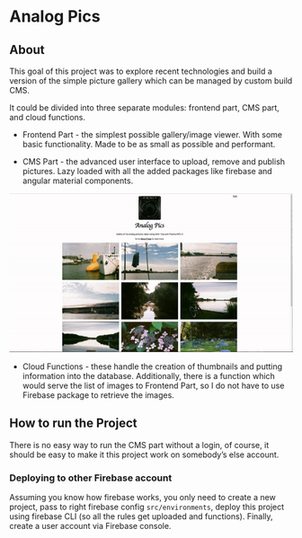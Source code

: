 # Analog Pics

## About

This goal of this project was to explore recent technologies and build a version of the simple picture gallery which can be managed by custom build CMS. 

It could be divided into three separate modules: frontend part, CMS part, and cloud functions. 

* Frontend Part - the simplest possible gallery/image viewer. With some basic functionality. Made to be as small as possible and performant.

* CMS Part - the advanced user interface to upload, remove and publish pictures. Lazy loaded with all the added packages like firebase and angular material components. 

!['cms part'](docs/admin.gif)

* Cloud Functions - these handle the creation of thumbnails and putting information into the database. Additionally, there is a function which would serve the list of images to Frontend Part, so I do not have to use Firebase package to retrieve the images. 

## How to run the Project

There is no easy way to run the CMS part without a login, of course, it should be easy to make it this project work on somebody’s else account. 

### Deploying to other Firebase account
Assuming you know how firebase works, you only need to create a new project, pass to right firebase config `src/environments`, deploy this project using firebase CLI (so all the rules get uploaded and functions). Finally, create a user account via Firebase console. 
